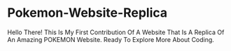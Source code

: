 # Pokemon-Website-Replica

Hello There! This Is My First Contribution Of A Website That Is A Replica Of An Amazing POKEMON Website.
Ready To Explore More About Coding.


